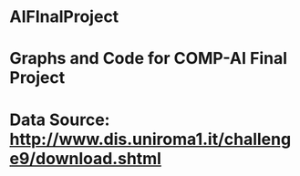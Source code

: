 # AIFInalProject
# Graphs and Code for COMP-AI Final Project
# Data Source: http://www.dis.uniroma1.it/challenge9/download.shtml

